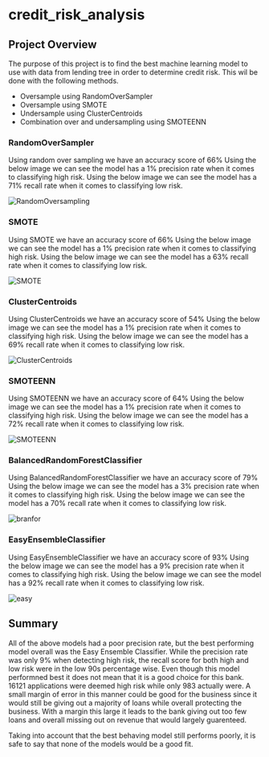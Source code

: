 # credit_risk_analysis

## Project Overview
The purpose of this project is to find the best machine learning model to use with data from lending tree in order to determine credit risk. This wil be done with the following methods.
 - Oversample using RandomOverSampler
 - Oversample using SMOTE
 - Undersample using ClusterCentroids
 - Combination over and undersampling using SMOTEENN

### RandomOverSampler
Using random over sampling we have an accuracy score of 66%
Using the below image we can see the model has a 1% precision rate when it comes to classifying high risk. 
Using the below image we can see the model has a 71% recall rate when it comes to classifying low risk. 


![RandomOversampling](https://user-images.githubusercontent.com/88564212/147715176-1960e027-6ecd-454d-afb4-64d7eff1c4ae.png)

### SMOTE
Using SMOTE we have an accuracy score of 66%
Using the below image we can see the model has a 1% precision rate when it comes to classifying high risk. 
Using the below image we can see the model has a 63% recall rate when it comes to classifying low risk. 

![SMOTE](https://user-images.githubusercontent.com/88564212/147715184-9c11cf1d-dd21-4ecb-8b2d-b19cf962f54e.png)

### ClusterCentroids
Using ClusterCentroids we have an accuracy score of 54%
Using the below image we can see the model has a 1% precision rate when it comes to classifying high risk. 
Using the below image we can see the model has a 69% recall rate when it comes to classifying low risk. 

![ClusterCentroids](https://user-images.githubusercontent.com/88564212/147715313-d8f08934-9825-43b8-a2d8-d5ba9787cb59.png)

### SMOTEENN
Using SMOTEENN we have an accuracy score of 64%
Using the below image we can see the model has a 1% precision rate when it comes to classifying high risk. 
Using the below image we can see the model has a 72% recall rate when it comes to classifying low risk. 

![SMOTEENN](https://user-images.githubusercontent.com/88564212/147715204-167ddfc2-fd69-400f-9a0d-8a342eed3733.png)

### BalancedRandomForestClassifier
Using BalancedRandomForestClassifier we have an accuracy score of 79%
Using the below image we can see the model has a 3% precision rate when it comes to classifying high risk. 
Using the below image we can see the model has a 70% recall rate when it comes to classifying low risk. 

![branfor](https://user-images.githubusercontent.com/88564212/147715208-f9c978d7-8753-487f-96fe-b4ba8bca7ad0.png)

### EasyEnsembleClassifier
Using EasyEnsembleClassifier we have an accuracy score of 93%
Using the below image we can see the model has a 9% precision rate when it comes to classifying high risk. 
Using the below image we can see the model has a 92% recall rate when it comes to classifying low risk. 

![easy](https://user-images.githubusercontent.com/88564212/147715213-c8b39e8d-3e1e-4717-96c8-7d49ce2cbf32.png)

## Summary

All of the above models had a poor precision rate, but the best performing model overall was the Easy Ensemble Classifier. While the precision rate was only 9% when detecting high risk, the recall score for both high and low risk were in the low 90s percentage wise. Even though this model performned best it does not mean that it is a good choice for this bank. 16121 applications were deemed high risk while only 983 actually were. A small margin of error in this manner could be good for the business since it would still be giving out a majority of loans while overall protecting the business. With a margin this large it leads to the bank giving out too few loans and overall missing out on revenue  that would largely guarenteed. 

Taking into account that the best behaving model still performs poorly, it is safe to say that none of the models would be a good fit.
